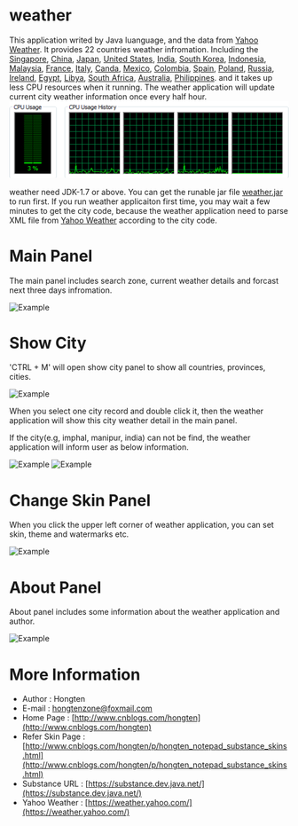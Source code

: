 # weather

This application writed by Java luanguage, and the data from [Yahoo Weather](https://weather.yahoo.com/).
It provides 22 countries weather infromation. Including the [Singapore](https://weather.yahoo.com/finland/singapore/), [China](https://weather.yahoo.com/), [Japan](https://weather.yahoo.com/Japan), [United States](https://weather.yahoo.com/United-States), [India](https://weather.yahoo.com/India), [South Korea](https://weather.yahoo.com/South-Korea), [Indonesia](https://weather.yahoo.com/Indonesia), [Malaysia](https://weather.yahoo.com/Malaysia), [France](https://weather.yahoo.com/France), [Italy](https://weather.yahoo.com/Italy), [Canda](https://weather.yahoo.com/Canda), [Mexico](https://weather.yahoo.com/Mexico), [Colombia](https://weather.yahoo.com/Colombia), [Spain](https://weather.yahoo.com/Spain), [Poland](https://weather.yahoo.com/Poland), [Russia](https://weather.yahoo.com/Russia), [Ireland](https://weather.yahoo.com/Ireland), [Egypt](https://weather.yahoo.com/Egypt), [Libya](https://weather.yahoo.com/Libya), [South Africa](https://weather.yahoo.com/South-Africa), [Australia](https://weather.yahoo.com/Australia), [Philippines](https://weather.yahoo.com/Philippines).
and it takes up less CPU resources when it running. The weather application will update current city weather information once every half hour.
![Example](https://github.com/Hongten/weather/blob/master/image/cpu_usage.png)

weather need JDK-1.7 or above.
You can get the runable jar file [weather.jar](https://github.com/Hongten/weather/tree/master/jar/weather.jar) to run first.
If you run weather applicaiton first time, you may wait a few minutes to get the city code, because the weather application need to parse XML file from [Yahoo Weather](https://weather.yahoo.com/) according to the city code.

# Main Panel

The main panel includes search zone, current weather details and forcast next three days infromation.

![Example](https://github.com/Hongten/weather/blob/master/image/main_panel.png)

# Show City

'CTRL + M' will open show city panel to show all countries, provinces, cities.

![Example](https://github.com/Hongten/weather/blob/master/image/show_city_panel.png)

When you select one city record and double click it, then the weather application will show this city weather detail in the main panel.

If the city(e.g, imphal, manipur, india) can not be find, the weather application will inform user as below information.

![Example](https://github.com/Hongten/weather/blob/master/image/can_not_find_city_imphal.png)
![Example](https://github.com/Hongten/weather/blob/master/image/can_not_find_city.png)

# Change Skin Panel

When you click the upper left corner of weather application, you can set skin, theme and watermarks etc.

![Example](https://github.com/Hongten/weather/blob/master/image/change_skin_panel.png)

# About Panel

About panel includes some information about the weather application and author.

![Example](https://github.com/Hongten/weather/blob/master/image/about_panel.png)

# More Information

* Author            : Hongten
* E-mail            : [hongtenzone@foxmail.com](mailto:hongtenzone@foxmail.com)
* Home Page         : [http://www.cnblogs.com/hongten](http://www.cnblogs.com/hongten)
* Refer Skin Page   : [http://www.cnblogs.com/hongten/p/hongten_notepad_substance_skins.html](http://www.cnblogs.com/hongten/p/hongten_notepad_substance_skins.html)
* Substance URL     : [https://substance.dev.java.net/](https://substance.dev.java.net/)
* Yahoo Weather     : [https://weather.yahoo.com/](https://weather.yahoo.com/)
